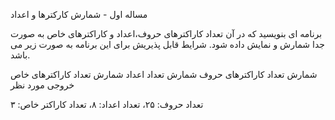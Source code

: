 
مساله اول - شمارش کارکترها و اعداد

برنامه ای بنویسید که در آن تعداد کاراکترهای حروف،اعداد و کاراکترهای خاص به صورت جدا شمارش و نمایش داده شود. شرایط قابل پذیریش برای این برنامه به صورت زیر می باشد.
 
شمارش تعداد کاراکترهای حروف
شمارش تعداد اعداد
شمارش تعداد کاراکترهای خاص
خروجی مورد نظر
 
تعداد حروف: ۲۵، تعداد اعداد: ۸، تعداد کاراکتر خاص: ۳
 